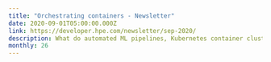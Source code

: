 ```yaml
---
title: "Orchestrating containers - Newsletter"
date: 2020-09-01T05:00:00.000Z
link: https://developer.hpe.com/newsletter/sep-2020/
description: What do automated ML pipelines, Kubernetes container clusters, and CSI sidecars all have in common? You can learn about them all here. Check out these blog posts for tutorials and articles focused on these and other interesting topics.
monthly: 26
---
```

            
